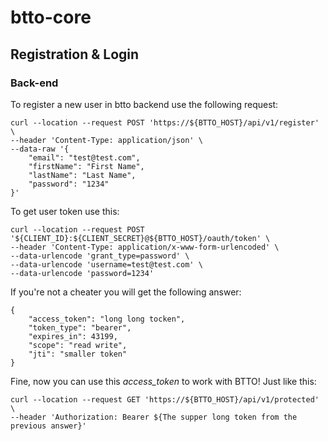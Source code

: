 # btto-core

## Registration & Login
### Back-end
To register a new user in btto backend use the following request:
```
curl --location --request POST 'https://${BTTO_HOST}/api/v1/register' \
--header 'Content-Type: application/json' \
--data-raw '{
    "email": "test@test.com",
    "firstName": "First Name",
    "lastName": "Last Name",
    "password": "1234"
}'
```

To get user token use this:

```
curl --location --request POST '${CLIENT_ID}:${CLIENT_SECRET}@${BTTO_HOST}/oauth/token' \
--header 'Content-Type: application/x-www-form-urlencoded' \
--data-urlencode 'grant_type=password' \
--data-urlencode 'username=test@test.com' \
--data-urlencode 'password=1234'
```

If you're not a cheater you will get the following answer:

```
{
    "access_token": "long long tocken",
    "token_type": "bearer",
    "expires_in": 43199,
    "scope": "read write",
    "jti": "smaller token"
}
```

Fine, now you can use this *access_token* to work with BTTO! Just like this:

```
curl --location --request GET 'https://${BTTO_HOST}/api/v1/protected' \
--header 'Authorization: Bearer ${The supper long token from the previous answer}'
```

